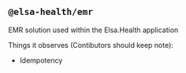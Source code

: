 ## `@elsa-health/emr`

EMR solution used within the Elsa.Health application

Things it observes (Contibutors should keep note):

-   Idempotency

